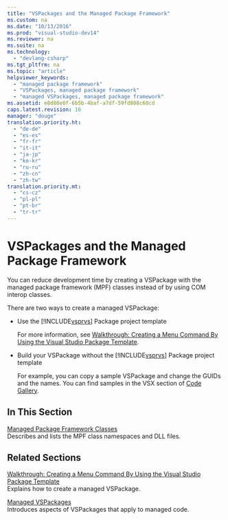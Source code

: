 ```yaml
---
title: "VSPackages and the Managed Package Framework"
ms.custom: na
ms.date: "10/13/2016"
ms.prod: "visual-studio-dev14"
ms.reviewer: na
ms.suite: na
ms.technology: 
  - "devlang-csharp"
ms.tgt_pltfrm: na
ms.topic: "article"
helpviewer_keywords: 
  - "managed package framework"
  - "VSPackages, managed package framework"
  - "managed VSPackages, managed package framework"
ms.assetid: e8d80e0f-6b5b-4baf-a7df-59fd808c60cd
caps.latest.revision: 16
manager: "douge"
translation.priority.ht: 
  - "de-de"
  - "es-es"
  - "fr-fr"
  - "it-it"
  - "ja-jp"
  - "ko-kr"
  - "ru-ru"
  - "zh-cn"
  - "zh-tw"
translation.priority.mt: 
  - "cs-cz"
  - "pl-pl"
  - "pt-br"
  - "tr-tr"
---
```

# VSPackages and the Managed Package Framework
You can reduce development time by creating a VSPackage with the managed package framework (MPF) classes instead of by using COM interop classes.  
  
 There are two ways to create a managed VSPackage:  
  
-   Use the [!INCLUDE[vsprvs](../codequality/includes/vsprvs_md.md)] Package project template  
  
     For more information, see [Walkthrough: Creating a Menu Command By Using the Visual Studio Package Template](../Topic/Walkthrough:%20Creating%20a%20Menu%20Command%20By%20Using%20the%20Visual%20Studio%20Package%20Template.md).  
  
-   Build your VSPackage without the [!INCLUDE[vsprvs](../codequality/includes/vsprvs_md.md)] Package project template  
  
     For example, you can copy a sample VSPackage and change the GUIDs and the names. You can find samples in the VSX section of [Code Gallery](http://code.msdn.microsoft.com/vsx/).  
  
## In This Section  
 [Managed Package Framework Classes](../misc/managed-package-framework-classes.md)  
 Describes and lists the MPF class namespaces and DLL files.  
  
## Related Sections  
 [Walkthrough: Creating a Menu Command By Using the Visual Studio Package Template](../Topic/Walkthrough:%20Creating%20a%20Menu%20Command%20By%20Using%20the%20Visual%20Studio%20Package%20Template.md)  
 Explains how to create a managed VSPackage.  
  
 [Managed VSPackages](../misc/managed-vspackages.md)  
 Introduces aspects of VSPackages that apply to managed code.